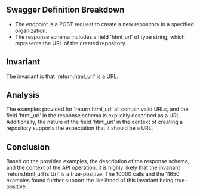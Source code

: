 ## Swagger Definition Breakdown
- The endpoint is a POST request to create a new repository in a specified organization.
- The response schema includes a field 'html_url' of type string, which represents the URL of the created repository.

## Invariant
The invariant is that 'return.html_url' is a URL.

## Analysis
The examples provided for 'return.html_url' all contain valid URLs, and the field 'html_url' in the response schema is explicitly described as a URL. Additionally, the nature of the field 'html_url' in the context of creating a repository supports the expectation that it should be a URL.

## Conclusion
Based on the provided examples, the description of the response schema, and the context of the API operation, it is highly likely that the invariant 'return.html_url is Url' is a true-positive. The 10000 calls and the 11650 examples found further support the likelihood of this invariant being true-positive.
